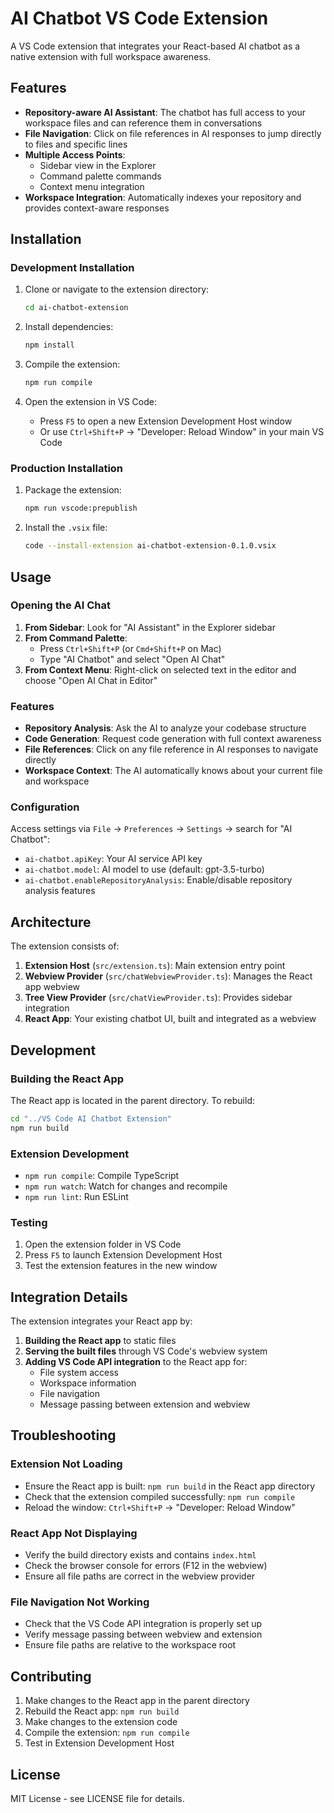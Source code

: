 # AI Chatbot VS Code Extension

A VS Code extension that integrates your React-based AI chatbot as a native extension with full workspace awareness.

## Features

- **Repository-aware AI Assistant**: The chatbot has full access to your workspace files and can reference them in conversations
- **File Navigation**: Click on file references in AI responses to jump directly to files and specific lines
- **Multiple Access Points**: 
  - Sidebar view in the Explorer
  - Command palette commands
  - Context menu integration
- **Workspace Integration**: Automatically indexes your repository and provides context-aware responses

## Installation

### Development Installation

1. Clone or navigate to the extension directory:
   ```bash
   cd ai-chatbot-extension
   ```

2. Install dependencies:
   ```bash
   npm install
   ```

3. Compile the extension:
   ```bash
   npm run compile
   ```

4. Open the extension in VS Code:
   - Press `F5` to open a new Extension Development Host window
   - Or use `Ctrl+Shift+P` → "Developer: Reload Window" in your main VS Code

### Production Installation

1. Package the extension:
   ```bash
   npm run vscode:prepublish
   ```

2. Install the `.vsix` file:
   ```bash
   code --install-extension ai-chatbot-extension-0.1.0.vsix
   ```

## Usage

### Opening the AI Chat

1. **From Sidebar**: Look for "AI Assistant" in the Explorer sidebar
2. **From Command Palette**: 
   - Press `Ctrl+Shift+P` (or `Cmd+Shift+P` on Mac)
   - Type "AI Chatbot" and select "Open AI Chat"
3. **From Context Menu**: Right-click on selected text in the editor and choose "Open AI Chat in Editor"

### Features

- **Repository Analysis**: Ask the AI to analyze your codebase structure
- **Code Generation**: Request code generation with full context awareness
- **File References**: Click on any file reference in AI responses to navigate directly
- **Workspace Context**: The AI automatically knows about your current file and workspace

### Configuration

Access settings via `File` → `Preferences` → `Settings` → search for "AI Chatbot":

- `ai-chatbot.apiKey`: Your AI service API key
- `ai-chatbot.model`: AI model to use (default: gpt-3.5-turbo)
- `ai-chatbot.enableRepositoryAnalysis`: Enable/disable repository analysis features

## Architecture

The extension consists of:

1. **Extension Host** (`src/extension.ts`): Main extension entry point
2. **Webview Provider** (`src/chatWebviewProvider.ts`): Manages the React app webview
3. **Tree View Provider** (`src/chatViewProvider.ts`): Provides sidebar integration
4. **React App**: Your existing chatbot UI, built and integrated as a webview

## Development

### Building the React App

The React app is located in the parent directory. To rebuild:

```bash
cd "../VS Code AI Chatbot Extension"
npm run build
```

### Extension Development

- `npm run compile`: Compile TypeScript
- `npm run watch`: Watch for changes and recompile
- `npm run lint`: Run ESLint

### Testing

1. Open the extension folder in VS Code
2. Press `F5` to launch Extension Development Host
3. Test the extension features in the new window

## Integration Details

The extension integrates your React app by:

1. **Building the React app** to static files
2. **Serving the built files** through VS Code's webview system
3. **Adding VS Code API integration** to the React app for:
   - File system access
   - Workspace information
   - File navigation
   - Message passing between extension and webview

## Troubleshooting

### Extension Not Loading

- Ensure the React app is built: `npm run build` in the React app directory
- Check that the extension compiled successfully: `npm run compile`
- Reload the window: `Ctrl+Shift+P` → "Developer: Reload Window"

### React App Not Displaying

- Verify the build directory exists and contains `index.html`
- Check the browser console for errors (F12 in the webview)
- Ensure all file paths are correct in the webview provider

### File Navigation Not Working

- Check that the VS Code API integration is properly set up
- Verify message passing between webview and extension
- Ensure file paths are relative to the workspace root

## Contributing

1. Make changes to the React app in the parent directory
2. Rebuild the React app: `npm run build`
3. Make changes to the extension code
4. Compile the extension: `npm run compile`
5. Test in Extension Development Host

## License

MIT License - see LICENSE file for details.
